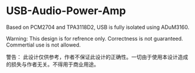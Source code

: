 # USB-Audio-Power-Amp
Based on PCM2704 and TPA3118D2, USB is fully isolated using ADuM3160.

Warning:
This design is for refrence only. Correctness is not guaranteed. Commertial use is not allowed.

警告：
此设计仅供参考，作者不保证此设计的正确性。一切由于使用本设计造成的损失与作者无关。不得用于商业用途。
